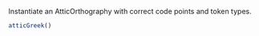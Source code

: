 Instantiate an AtticOrthography with correct code points and token types.

```julia
atticGreek()

```
